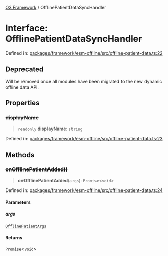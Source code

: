 [O3 Framework](../API.md) / OfflinePatientDataSyncHandler

# Interface: ~~OfflinePatientDataSyncHandler~~

Defined in: [packages/framework/esm-offline/src/offline-patient-data.ts:22](https://github.com/openmrs/openmrs-esm-core/blob/85cde3ce59cd3d29230c98040a3f53525e808725/packages/framework/esm-offline/src/offline-patient-data.ts#L22)

## Deprecated

Will be removed once all modules have been migrated to the new dynamic offline data API.

## Properties

### ~~displayName~~

> `readonly` **displayName**: `string`

Defined in: [packages/framework/esm-offline/src/offline-patient-data.ts:23](https://github.com/openmrs/openmrs-esm-core/blob/85cde3ce59cd3d29230c98040a3f53525e808725/packages/framework/esm-offline/src/offline-patient-data.ts#L23)

## Methods

### ~~onOfflinePatientAdded()~~

> **onOfflinePatientAdded**(`args`): `Promise`\<`void`\>

Defined in: [packages/framework/esm-offline/src/offline-patient-data.ts:24](https://github.com/openmrs/openmrs-esm-core/blob/85cde3ce59cd3d29230c98040a3f53525e808725/packages/framework/esm-offline/src/offline-patient-data.ts#L24)

#### Parameters

##### args

[`OfflinePatientArgs`](OfflinePatientArgs.md)

#### Returns

`Promise`\<`void`\>
